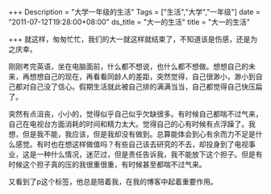 +++
Description = "大学一年级的生活"
Tags = ["生活","大学","一年级"]
date = "2011-07-12T19:28:00+08:00"
ds_title = "大一的生活"
title = "大一的生活"

+++
就这样，匆匆忙忙，我们的大一就这样就结束了，不知道该是伤感，还是为之庆幸。

刚刚考完英语，坐在电脑面前，什么都不想说，也什么都不想做。想想自己的未来，再想想自己的现在，再看看同龄人的差距，突然觉得，自己很渺小，渺小到自己都对自己没了信心。假期生活就此被自己排的满满当当，自己都觉得自己快压扁了。

突然有点沮丧，小小的，觉得似乎自己似乎欠缺很多。有时候自己都喘不过气来，自己在电视台方面消耗的时间和精力太大。觉得自己的心有时候有点浮躁了。我想，但是我不能，我应该，但是我却没有做到。总算能体会到心有余而力不足是什么感觉。有时也在想这样做值吗？有些自己该去研究的不去，却投身到了电视事业，这是一种什么情况，迷茫过，但是责任告诉我，我不能放下这个担子。但是有时候这个担子真的压的我很重很重，有时候甚至都喘不过气来。

又看到了p这个标签，他总是陪着我，在我的博客中起着重要作用。

&nbsp;
